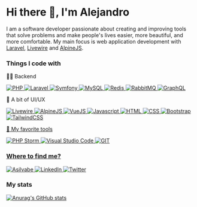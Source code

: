 # Hi there 👋, I'm Alejandro

I am a software developer passionate about creating and improving tools that solve problems and make people's lives easier, more beautiful, and more comfortable. My main focus is web application development with [Laravel](https://laravel.com/), [Livewire](https://laravel-livewire.com/) and [AlpineJS](https://alpinejs.dev/).

### Things I code with
<p>🧙‍♂️ Backend</p>
<p>
  <a href="https://www.php.net/" target="_blank">
    <img alt="PHP" src="https://img.shields.io/badge/-PHP-4f5b93?style=flat-square&logo=php&logoColor=white" />
  </a>
  <a href="https://www.laravel.com/" target="_blank">
    <img alt="Laravel" src="https://img.shields.io/badge/-Laravel-F52C21?style=flat-square&logo=laravel&logoColor=white" />
  </a>
  <a href="https://symfony.com/" target="_blank">
    <img alt="Symfony" src="https://img.shields.io/badge/-Symfony-000000?style=flat-square&logo=symfony&logoColor=white" />
  </a>
  <a href="https://www.mysql.com/" target="_blank">
    <img alt="MySQL" src="https://img.shields.io/badge/-MySQL-00758f?style=flat-square&logo=mysql&logoColor=white" />
  </a>
  <a href="https://redis.io/" target="_blank">
    <img alt="Redis" src="https://img.shields.io/badge/-Redis-A41E11?style=flat-square&logo=redis&logoColor=white" />
  </a>
  <a href="https://www.rabbitmq.com/" target="_blank">
    <img alt="RabbitMQ" src="https://img.shields.io/badge/-RabbitMQ-FFFFFF?style=flat-square&logo=rabbitmq&logoColor=orange" />
  </a>
  <a href="https://graphql.org/" target="_blank">
    <img alt="GraphQL" src="https://img.shields.io/badge/-GraphQL-E10098?style=flat-square&logo=graphql&logoColor=white" />
  </a>
</p>
<p>💅 A bit of UI/UX</p>
<p>
  <a href="https://laravel-livewire.com/" target="_blank">
    <img alt="Livewire" src="https://img.shields.io/badge/-Livewire-ffffff?style=flat-square&logo=livewire&logoColor=F670AA" />
  </a>
  <a href="https://alpinejs.dev/" target="_blank">
    <img alt="AlpineJS" src="https://img.shields.io/badge/-AlpineJS-8BC0D0?style=flat-square&logo=alpine.js&logoColor=black" />
  </a>
  <a href="https://vuejs.org/" target="_blank">
    <img alt="VueJS" src="https://img.shields.io/badge/-VueJS-FFFFFF?style=flat-square&logo=vue.js" />
  </a>
  <a href="https://developer.mozilla.org/en-US/docs/Web/JavaScript" target="_blank">
    <img alt="Javascript" src="https://img.shields.io/badge/-Javascript-f7df1e?style=flat-square&logo=javascript&logoColor=black" />
  </a>
  <a href="https://developer.mozilla.org/en-US/docs/Web/HTML" target="_blank">
    <img alt="HTML" src="https://img.shields.io/badge/-HTML5-e34f26?style=flat-square&logo=html5&logoColor=white" />
  </a>
  <a href="https://www.w3.org/Style/CSS/Overview.en.html" target="_blank">
    <img alt="CSS" src="https://img.shields.io/badge/-CSS3-002561?style=flat-square&logo=css3&logoColor=white" />
  </a>
  <a href="https://getbootstrap.com/" target="_blank">
    <img alt="Bootstrap" src="https://img.shields.io/badge/-Bootstrap-7952B3?style=flat-square&logo=bootstrap&logoColor=white" />
  </a>
  <a href="https://tailwindcss.com/" target="_blank">
    <img alt="TailwindCSS" src="https://img.shields.io/badge/-TailwindCSS-38B2AC?style=flat-square&logo=tailwindcss&logoColor=white" /
  </a>
</p>
<p>🧰 My favorite tools</p>
<p>
  <img alt="PHP Storm" src="https://img.shields.io/badge/-PHP_Storm-000000?style=flat-square&logo=phpstorm&logoColor=white" />
  <img alt="Visual Studio Code" src="https://img.shields.io/badge/-VS_Code-1F7ACC?style=flat-square&logo=visual-studio-code&logoColor=white" />
  <img alt="GIT" src="https://img.shields.io/badge/-Git-F05032?style=flat-square&logo=git&logoColor=white" />
</p>

### Where to find me?
<p>
  <a href="https://asilvabe.dev" target="_blank">
    <img alt="Asilvabe" src="https://img.shields.io/badge/Personal_website-155679?&style=for-the-badge&logo=home-assistant-community-store&logoColor=white" />
  </a>
  <a href="https://www.linkedin.com/in/asilvabe" target="_blank">
    <img alt="LinkedIn" src="https://img.shields.io/badge/linkedin-%230077B5.svg?&style=for-the-badge&logo=linkedin&logoColor=white" />
  </a>
  <a href="https://twitter.com/asilvabe" target="_blank">
    <img alt="Twitter" src="https://img.shields.io/badge/twitter-%231DA1F2.svg?&style=for-the-badge&logo=twitter&logoColor=white" />
  </a>
</p>

### My stats
[![Anurag's GitHub stats](https://github-readme-stats.vercel.app/api?username=asilvabe&count_private=true)](https://github.com/anuraghazra/github-readme-stats)
